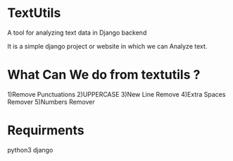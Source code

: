 # TextUtils
A tool for analyzing text data in Django backend

It is a simple django project or website in which we can Analyze text.

<h1>What Can We do from textutils ?</h1>
1)Remove Punctuations
2)UPPERCASE
3)New Line Remove
4)Extra Spaces Remover
5)Numbers Remover

<h1>Requirments</h1>
python3
django
